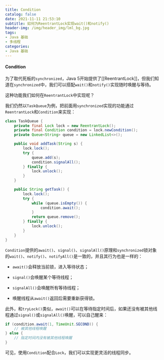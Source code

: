 ```yaml
---
title: Condition
catalog: false
date: 2021-11-11 21:53:10
subtitle: 如何为ReentrantLock实现wait()和notify()
header-img: /img/header_img/lml_bg.jpg
tags:
- Java 基础
- 多线程
categories:
- Java 基础
---
```

#### Condition
为了取代死板的`synchronized`，Java 5开始提供了[[ReentrantLock]]，但我们知道在`synchronized`中，我们可以搭配`wait()`和`notify()`实现随时唤醒与等待。

这种功能我们如何在`ReentrantLock`中实现呢？

我们仍然以`TaskQueue`为例，把前面用`synchronized`实现的功能通过`ReentrantLock`和`Condition`来实现：

```java
class TaskQueue {
    private final Lock lock = new ReentrantLock();
    private final Condition condition = lock.newCondition();
    private Queue<String> queue = new LinkedList<>();

    public void addTask(String s) {
        lock.lock();
        try {
            queue.add(s);
            condition.signalAll();
        } finally {
            lock.unlock();
        }
    }

    public String getTask() {
        lock.lock();
        try {
            while (queue.isEmpty()) {
                condition.await();
            }
            return queue.remove();
        } finally {
            lock.unlock();
        }
    }
}
```
`Condition`提供的`await()`、`signal()`、`signalAll()`原理和`synchronized`锁对象的`wait()`、`notify()`、`notifyAll()`是一致的，并且其行为也是一样的：

-   `await()`会释放当前锁，进入等待状态；
    
-   `signal()`会唤醒某个等待线程；
    
-   `signalAll()`会唤醒所有等待线程；
    
-   唤醒线程从`await()`返回后需要重新获得锁。
    

此外，和`tryLock()`类似，`await()`可以在等待指定时间后，如果还没有被其他线程通过`signal()`或`signalAll()`唤醒，可以自己醒来：

```java
if (condition.await(1, TimeUnit.SECOND)) {
    // 被其他线程唤醒
} else {
    // 指定时间内没有被其他线程唤醒
}
```

可见，使用`Condition`配合`Lock`，我们可以实现更灵活的线程同步。